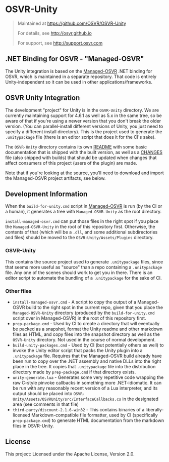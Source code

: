 # OSVR-Unity
> Maintained at <https://github.com/OSVR/OSVR-Unity>
>
> For details, see <http://osvr.github.io>
>
> For support, see <http://support.osvr.com>

## .NET Binding for OSVR - "Managed-OSVR"
The Unity integration is based on the [Managed-OSVR][] .NET binding for OSVR, which is maintained in a separate repository. That code is entirely Unity-independent so it can be used in other applications/frameworks.

[Managed-OSVR]: https://github.com/OSVR/Managed-OSVR

## OSVR Unity Integration
The development "project" for Unity is in the `OSVR-Unity` directory. We are currently maintaining support for 4.6.1 as well as 5.x in the same tree, so be aware of that if you're using a newer version that you don't break the older version. (You can parallel-install different versions of Unity, you just need to specify a different install directory). This is the project used to generate the `.unitypackage` file (there is an editor script that does it for the CI's sake).

The `OSVR-Unity` directory contains its own [README](OSVR-Unity/README.md) with some basic documentation that is shipped with the built version, as well as a [CHANGES](OSVR-Unity/CHANGES.md) file (also shipped with builds) that should be updated when changes that affect consumers of this project (users of the plugin) are made.

Note that if you're looking at the source, you'll need to download and import the Managed-OSVR project artifacts, see below.

## Development Information
When the `build-for-unity.cmd` script in [Managed-OSVR][] is run (by the CI or a human), it generates a tree with `Managed-OSVR-Unity` as the root directory.

`install-managed-osvr.cmd` can put those files in the right spot if you place the `Managed-OSVR-Unity` in the root of this repository first. Otherwise, the contents of that (which will be a `.dll`, and some additional subdirectories and files) should be moved to the `OSVR-Unity/Assets/Plugins` directory.

### OSVR-Unity
This contains the source project used to generate `.unitypackage` files, since that seems more useful as "source" than a repo containing a `.unitypackage` file. Any one of the scenes should work to get you in there. There is an editor script to automate the bundling of a `.unitypackage` for the sake of CI.

### Other files

- `install-managed-osvr.cmd` - A script to copy the output of a Managed-OSVR build to the right spot in the current repo, given that you place the `Managed-OSVR-Unity` directory (produced by the `build-for-unity.cmd` script over in Managed-OSVR) in the root of this repository first.
- `prep-package.cmd` - Used by CI to create a directory that will eventually be packed as a snapshot, format the Unity readme and other markdown files as HTML, and copy files into the snapshot directory as well as the `OSVR-Unity` directory. Not used in the course of normal development.
- `build-unity-packages.cmd` - Used by CI (but potentially others as well) to invoke the Unity editor script that packs the Unity plugin into a `.unitypackage` file. Requires that the Managed-OSVR build already have been run to copy over the .NET assembly and native DLLs into the right place in the tree. It copies that `.unitypackage` file into the distribution directory made by `prep-package.cmd` if that directory exists.
- `unity-generate.lua` - Generates some very repetitive code wrapping the raw C-style pinvoke callbacks in something more .NET-idiomatic. It can be run with any reasonably recent version of a Lua interpreter, and its output should be placed into `OSVR-Unity/Assets/OSVRUnity/src/InterfaceCallbacks.cs` in the designated area (see comments in that file)
- `third-party/discount-2.1.6-win32` - This contains binaries of a liberally-licensed Markdown-compatible file formatter, used by CI (specifically `prep-package.cmd`) to generate HTML documentation from the markdown files in OSVR-Unity.

## License

This project: Licensed under the Apache License, Version 2.0.
